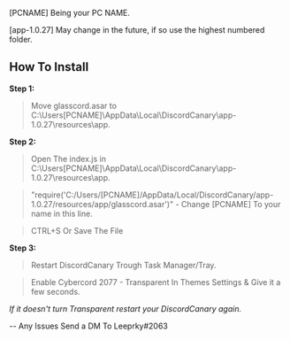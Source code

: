 [PCNAME] Being your PC NAME.

[app-1.0.27] May change in the future, if so use the highest numbered folder.

## How To Install
**Step 1:**

> Move glasscord.asar to C:\Users\[PCNAME]\AppData\Local\DiscordCanary\app-1.0.27\resources\app.

**Step 2:**

> Open The index.js in C:\Users\[PCNAME]\AppData\Local\DiscordCanary\app-1.0.27\resources\app.

> "require('C:/Users/[PCNAME]/AppData/Local/DiscordCanary/app-1.0.27/resources/app/glasscord.asar')" - Change [PCNAME] To your name in this line.

> CTRL+S Or Save The File

**Step 3:**

> Restart DiscordCanary Trough Task Manager/Tray.

> Enable Cybercord 2077 - Transparent In Themes Settings & Give it a few seconds.

*If it doesn't turn Transparent restart your DiscordCanary again.*

-- Any Issues Send a DM To Leeprky#2063
